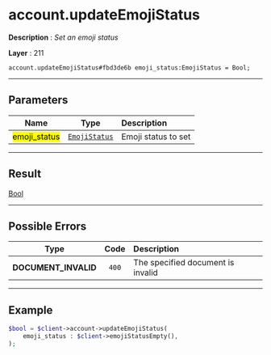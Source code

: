 # account.updateEmojiStatus

**Description** : *Set an emoji status*

**Layer** : 211

```tl
account.updateEmojiStatus#fbd3de6b emoji_status:EmojiStatus = Bool;
```

---

## Parameters

| Name | Type | Description |
| :---: | :---: | :--- |
| <mark>emoji_status</mark> | [`EmojiStatus`](type/EmojiStatus) | Emoji status to set |

---

## Result

[Bool](type/Bool)

---

## Possible Errors

| Type | Code | Description |
| :---: | :---: | :--- |
| **DOCUMENT_INVALID** | `400` | The specified document is invalid |

---

## Example

```php
$bool = $client->account->updateEmojiStatus(
	emoji_status : $client->emojiStatusEmpty(),
);
```